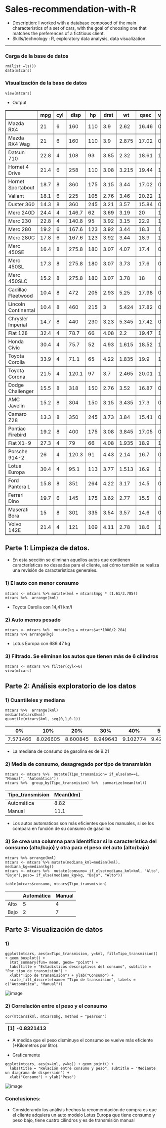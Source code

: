 # Sales-recommendation-with-R

- Description: I worked with a database composed of the main characteristics of a  set of cars, with the goal of choosing one that matches the  preferences of a fictitious client.
- Skills/technology : R, exploratory data analysis, data visualization.

--- 

### Carga de la base de datos
```
rm(list =ls())
data(mtcars)
```
### Visualización de la base de datos
```
view(mtcars)
```
- Output 
<table style="border-collapse:collapse;" class="table_6273" border="1">
<thead>
<tr>
  <th id="tableHTML_header_1"> </th>
  <th id="tableHTML_header_2">mpg</th>
  <th id="tableHTML_header_3">cyl</th>
  <th id="tableHTML_header_4">disp</th>
  <th id="tableHTML_header_5">hp</th>
  <th id="tableHTML_header_6">drat</th>
  <th id="tableHTML_header_7">wt</th>
  <th id="tableHTML_header_8">qsec</th>
  <th id="tableHTML_header_9">vs</th>
  <th id="tableHTML_header_10">am</th>
  <th id="tableHTML_header_11">gear</th>
  <th id="tableHTML_header_12">carb</th>
</tr>
</thead>
<tbody>
<tr>
  <td id="tableHTML_rownames">Mazda RX4</td>
  <td id="tableHTML_column_1">21</td>
  <td id="tableHTML_column_2">6</td>
  <td id="tableHTML_column_3">160</td>
  <td id="tableHTML_column_4">110</td>
  <td id="tableHTML_column_5">3.9</td>
  <td id="tableHTML_column_6">2.62</td>
  <td id="tableHTML_column_7">16.46</td>
  <td id="tableHTML_column_8">0</td>
  <td id="tableHTML_column_9">1</td>
  <td id="tableHTML_column_10">4</td>
  <td id="tableHTML_column_11">4</td>
</tr>
<tr>
  <td id="tableHTML_rownames">Mazda RX4 Wag</td>
  <td id="tableHTML_column_1">21</td>
  <td id="tableHTML_column_2">6</td>
  <td id="tableHTML_column_3">160</td>
  <td id="tableHTML_column_4">110</td>
  <td id="tableHTML_column_5">3.9</td>
  <td id="tableHTML_column_6">2.875</td>
  <td id="tableHTML_column_7">17.02</td>
  <td id="tableHTML_column_8">0</td>
  <td id="tableHTML_column_9">1</td>
  <td id="tableHTML_column_10">4</td>
  <td id="tableHTML_column_11">4</td>
</tr>
<tr>
  <td id="tableHTML_rownames">Datsun 710</td>
  <td id="tableHTML_column_1">22.8</td>
  <td id="tableHTML_column_2">4</td>
  <td id="tableHTML_column_3">108</td>
  <td id="tableHTML_column_4">93</td>
  <td id="tableHTML_column_5">3.85</td>
  <td id="tableHTML_column_6">2.32</td>
  <td id="tableHTML_column_7">18.61</td>
  <td id="tableHTML_column_8">1</td>
  <td id="tableHTML_column_9">1</td>
  <td id="tableHTML_column_10">4</td>
  <td id="tableHTML_column_11">1</td>
</tr>
<tr>
  <td id="tableHTML_rownames">Hornet 4 Drive</td>
  <td id="tableHTML_column_1">21.4</td>
  <td id="tableHTML_column_2">6</td>
  <td id="tableHTML_column_3">258</td>
  <td id="tableHTML_column_4">110</td>
  <td id="tableHTML_column_5">3.08</td>
  <td id="tableHTML_column_6">3.215</td>
  <td id="tableHTML_column_7">19.44</td>
  <td id="tableHTML_column_8">1</td>
  <td id="tableHTML_column_9">0</td>
  <td id="tableHTML_column_10">3</td>
  <td id="tableHTML_column_11">1</td>
</tr>
<tr>
  <td id="tableHTML_rownames">Hornet Sportabout</td>
  <td id="tableHTML_column_1">18.7</td>
  <td id="tableHTML_column_2">8</td>
  <td id="tableHTML_column_3">360</td>
  <td id="tableHTML_column_4">175</td>
  <td id="tableHTML_column_5">3.15</td>
  <td id="tableHTML_column_6">3.44</td>
  <td id="tableHTML_column_7">17.02</td>
  <td id="tableHTML_column_8">0</td>
  <td id="tableHTML_column_9">0</td>
  <td id="tableHTML_column_10">3</td>
  <td id="tableHTML_column_11">2</td>
</tr>
<tr>
  <td id="tableHTML_rownames">Valiant</td>
  <td id="tableHTML_column_1">18.1</td>
  <td id="tableHTML_column_2">6</td>
  <td id="tableHTML_column_3">225</td>
  <td id="tableHTML_column_4">105</td>
  <td id="tableHTML_column_5">2.76</td>
  <td id="tableHTML_column_6">3.46</td>
  <td id="tableHTML_column_7">20.22</td>
  <td id="tableHTML_column_8">1</td>
  <td id="tableHTML_column_9">0</td>
  <td id="tableHTML_column_10">3</td>
  <td id="tableHTML_column_11">1</td>
</tr>
<tr>
  <td id="tableHTML_rownames">Duster 360</td>
  <td id="tableHTML_column_1">14.3</td>
  <td id="tableHTML_column_2">8</td>
  <td id="tableHTML_column_3">360</td>
  <td id="tableHTML_column_4">245</td>
  <td id="tableHTML_column_5">3.21</td>
  <td id="tableHTML_column_6">3.57</td>
  <td id="tableHTML_column_7">15.84</td>
  <td id="tableHTML_column_8">0</td>
  <td id="tableHTML_column_9">0</td>
  <td id="tableHTML_column_10">3</td>
  <td id="tableHTML_column_11">4</td>
</tr>
<tr>
  <td id="tableHTML_rownames">Merc 240D</td>
  <td id="tableHTML_column_1">24.4</td>
  <td id="tableHTML_column_2">4</td>
  <td id="tableHTML_column_3">146.7</td>
  <td id="tableHTML_column_4">62</td>
  <td id="tableHTML_column_5">3.69</td>
  <td id="tableHTML_column_6">3.19</td>
  <td id="tableHTML_column_7">20</td>
  <td id="tableHTML_column_8">1</td>
  <td id="tableHTML_column_9">0</td>
  <td id="tableHTML_column_10">4</td>
  <td id="tableHTML_column_11">2</td>
</tr>
<tr>
  <td id="tableHTML_rownames">Merc 230</td>
  <td id="tableHTML_column_1">22.8</td>
  <td id="tableHTML_column_2">4</td>
  <td id="tableHTML_column_3">140.8</td>
  <td id="tableHTML_column_4">95</td>
  <td id="tableHTML_column_5">3.92</td>
  <td id="tableHTML_column_6">3.15</td>
  <td id="tableHTML_column_7">22.9</td>
  <td id="tableHTML_column_8">1</td>
  <td id="tableHTML_column_9">0</td>
  <td id="tableHTML_column_10">4</td>
  <td id="tableHTML_column_11">2</td>
</tr>
<tr>
  <td id="tableHTML_rownames">Merc 280</td>
  <td id="tableHTML_column_1">19.2</td>
  <td id="tableHTML_column_2">6</td>
  <td id="tableHTML_column_3">167.6</td>
  <td id="tableHTML_column_4">123</td>
  <td id="tableHTML_column_5">3.92</td>
  <td id="tableHTML_column_6">3.44</td>
  <td id="tableHTML_column_7">18.3</td>
  <td id="tableHTML_column_8">1</td>
  <td id="tableHTML_column_9">0</td>
  <td id="tableHTML_column_10">4</td>
  <td id="tableHTML_column_11">4</td>
</tr>
<tr>
  <td id="tableHTML_rownames">Merc 280C</td>
  <td id="tableHTML_column_1">17.8</td>
  <td id="tableHTML_column_2">6</td>
  <td id="tableHTML_column_3">167.6</td>
  <td id="tableHTML_column_4">123</td>
  <td id="tableHTML_column_5">3.92</td>
  <td id="tableHTML_column_6">3.44</td>
  <td id="tableHTML_column_7">18.9</td>
  <td id="tableHTML_column_8">1</td>
  <td id="tableHTML_column_9">0</td>
  <td id="tableHTML_column_10">4</td>
  <td id="tableHTML_column_11">4</td>
</tr>
<tr>
  <td id="tableHTML_rownames">Merc 450SE</td>
  <td id="tableHTML_column_1">16.4</td>
  <td id="tableHTML_column_2">8</td>
  <td id="tableHTML_column_3">275.8</td>
  <td id="tableHTML_column_4">180</td>
  <td id="tableHTML_column_5">3.07</td>
  <td id="tableHTML_column_6">4.07</td>
  <td id="tableHTML_column_7">17.4</td>
  <td id="tableHTML_column_8">0</td>
  <td id="tableHTML_column_9">0</td>
  <td id="tableHTML_column_10">3</td>
  <td id="tableHTML_column_11">3</td>
</tr>
<tr>
  <td id="tableHTML_rownames">Merc 450SL</td>
  <td id="tableHTML_column_1">17.3</td>
  <td id="tableHTML_column_2">8</td>
  <td id="tableHTML_column_3">275.8</td>
  <td id="tableHTML_column_4">180</td>
  <td id="tableHTML_column_5">3.07</td>
  <td id="tableHTML_column_6">3.73</td>
  <td id="tableHTML_column_7">17.6</td>
  <td id="tableHTML_column_8">0</td>
  <td id="tableHTML_column_9">0</td>
  <td id="tableHTML_column_10">3</td>
  <td id="tableHTML_column_11">3</td>
</tr>
<tr>
  <td id="tableHTML_rownames">Merc 450SLC</td>
  <td id="tableHTML_column_1">15.2</td>
  <td id="tableHTML_column_2">8</td>
  <td id="tableHTML_column_3">275.8</td>
  <td id="tableHTML_column_4">180</td>
  <td id="tableHTML_column_5">3.07</td>
  <td id="tableHTML_column_6">3.78</td>
  <td id="tableHTML_column_7">18</td>
  <td id="tableHTML_column_8">0</td>
  <td id="tableHTML_column_9">0</td>
  <td id="tableHTML_column_10">3</td>
  <td id="tableHTML_column_11">3</td>
</tr>
<tr>
  <td id="tableHTML_rownames">Cadillac Fleetwood</td>
  <td id="tableHTML_column_1">10.4</td>
  <td id="tableHTML_column_2">8</td>
  <td id="tableHTML_column_3">472</td>
  <td id="tableHTML_column_4">205</td>
  <td id="tableHTML_column_5">2.93</td>
  <td id="tableHTML_column_6">5.25</td>
  <td id="tableHTML_column_7">17.98</td>
  <td id="tableHTML_column_8">0</td>
  <td id="tableHTML_column_9">0</td>
  <td id="tableHTML_column_10">3</td>
  <td id="tableHTML_column_11">4</td>
</tr>
<tr>
  <td id="tableHTML_rownames">Lincoln Continental</td>
  <td id="tableHTML_column_1">10.4</td>
  <td id="tableHTML_column_2">8</td>
  <td id="tableHTML_column_3">460</td>
  <td id="tableHTML_column_4">215</td>
  <td id="tableHTML_column_5">3</td>
  <td id="tableHTML_column_6">5.424</td>
  <td id="tableHTML_column_7">17.82</td>
  <td id="tableHTML_column_8">0</td>
  <td id="tableHTML_column_9">0</td>
  <td id="tableHTML_column_10">3</td>
  <td id="tableHTML_column_11">4</td>
</tr>
<tr>
  <td id="tableHTML_rownames">Chrysler Imperial</td>
  <td id="tableHTML_column_1">14.7</td>
  <td id="tableHTML_column_2">8</td>
  <td id="tableHTML_column_3">440</td>
  <td id="tableHTML_column_4">230</td>
  <td id="tableHTML_column_5">3.23</td>
  <td id="tableHTML_column_6">5.345</td>
  <td id="tableHTML_column_7">17.42</td>
  <td id="tableHTML_column_8">0</td>
  <td id="tableHTML_column_9">0</td>
  <td id="tableHTML_column_10">3</td>
  <td id="tableHTML_column_11">4</td>
</tr>
<tr>
  <td id="tableHTML_rownames">Fiat 128</td>
  <td id="tableHTML_column_1">32.4</td>
  <td id="tableHTML_column_2">4</td>
  <td id="tableHTML_column_3">78.7</td>
  <td id="tableHTML_column_4">66</td>
  <td id="tableHTML_column_5">4.08</td>
  <td id="tableHTML_column_6">2.2</td>
  <td id="tableHTML_column_7">19.47</td>
  <td id="tableHTML_column_8">1</td>
  <td id="tableHTML_column_9">1</td>
  <td id="tableHTML_column_10">4</td>
  <td id="tableHTML_column_11">1</td>
</tr>
<tr>
  <td id="tableHTML_rownames">Honda Civic</td>
  <td id="tableHTML_column_1">30.4</td>
  <td id="tableHTML_column_2">4</td>
  <td id="tableHTML_column_3">75.7</td>
  <td id="tableHTML_column_4">52</td>
  <td id="tableHTML_column_5">4.93</td>
  <td id="tableHTML_column_6">1.615</td>
  <td id="tableHTML_column_7">18.52</td>
  <td id="tableHTML_column_8">1</td>
  <td id="tableHTML_column_9">1</td>
  <td id="tableHTML_column_10">4</td>
  <td id="tableHTML_column_11">2</td>
</tr>
<tr>
  <td id="tableHTML_rownames">Toyota Corolla</td>
  <td id="tableHTML_column_1">33.9</td>
  <td id="tableHTML_column_2">4</td>
  <td id="tableHTML_column_3">71.1</td>
  <td id="tableHTML_column_4">65</td>
  <td id="tableHTML_column_5">4.22</td>
  <td id="tableHTML_column_6">1.835</td>
  <td id="tableHTML_column_7">19.9</td>
  <td id="tableHTML_column_8">1</td>
  <td id="tableHTML_column_9">1</td>
  <td id="tableHTML_column_10">4</td>
  <td id="tableHTML_column_11">1</td>
</tr>
<tr>
  <td id="tableHTML_rownames">Toyota Corona</td>
  <td id="tableHTML_column_1">21.5</td>
  <td id="tableHTML_column_2">4</td>
  <td id="tableHTML_column_3">120.1</td>
  <td id="tableHTML_column_4">97</td>
  <td id="tableHTML_column_5">3.7</td>
  <td id="tableHTML_column_6">2.465</td>
  <td id="tableHTML_column_7">20.01</td>
  <td id="tableHTML_column_8">1</td>
  <td id="tableHTML_column_9">0</td>
  <td id="tableHTML_column_10">3</td>
  <td id="tableHTML_column_11">1</td>
</tr>
<tr>
  <td id="tableHTML_rownames">Dodge Challenger</td>
  <td id="tableHTML_column_1">15.5</td>
  <td id="tableHTML_column_2">8</td>
  <td id="tableHTML_column_3">318</td>
  <td id="tableHTML_column_4">150</td>
  <td id="tableHTML_column_5">2.76</td>
  <td id="tableHTML_column_6">3.52</td>
  <td id="tableHTML_column_7">16.87</td>
  <td id="tableHTML_column_8">0</td>
  <td id="tableHTML_column_9">0</td>
  <td id="tableHTML_column_10">3</td>
  <td id="tableHTML_column_11">2</td>
</tr>
<tr>
  <td id="tableHTML_rownames">AMC Javelin</td>
  <td id="tableHTML_column_1">15.2</td>
  <td id="tableHTML_column_2">8</td>
  <td id="tableHTML_column_3">304</td>
  <td id="tableHTML_column_4">150</td>
  <td id="tableHTML_column_5">3.15</td>
  <td id="tableHTML_column_6">3.435</td>
  <td id="tableHTML_column_7">17.3</td>
  <td id="tableHTML_column_8">0</td>
  <td id="tableHTML_column_9">0</td>
  <td id="tableHTML_column_10">3</td>
  <td id="tableHTML_column_11">2</td>
</tr>
<tr>
  <td id="tableHTML_rownames">Camaro Z28</td>
  <td id="tableHTML_column_1">13.3</td>
  <td id="tableHTML_column_2">8</td>
  <td id="tableHTML_column_3">350</td>
  <td id="tableHTML_column_4">245</td>
  <td id="tableHTML_column_5">3.73</td>
  <td id="tableHTML_column_6">3.84</td>
  <td id="tableHTML_column_7">15.41</td>
  <td id="tableHTML_column_8">0</td>
  <td id="tableHTML_column_9">0</td>
  <td id="tableHTML_column_10">3</td>
  <td id="tableHTML_column_11">4</td>
</tr>
<tr>
  <td id="tableHTML_rownames">Pontiac Firebird</td>
  <td id="tableHTML_column_1">19.2</td>
  <td id="tableHTML_column_2">8</td>
  <td id="tableHTML_column_3">400</td>
  <td id="tableHTML_column_4">175</td>
  <td id="tableHTML_column_5">3.08</td>
  <td id="tableHTML_column_6">3.845</td>
  <td id="tableHTML_column_7">17.05</td>
  <td id="tableHTML_column_8">0</td>
  <td id="tableHTML_column_9">0</td>
  <td id="tableHTML_column_10">3</td>
  <td id="tableHTML_column_11">2</td>
</tr>
<tr>
  <td id="tableHTML_rownames">Fiat X1-9</td>
  <td id="tableHTML_column_1">27.3</td>
  <td id="tableHTML_column_2">4</td>
  <td id="tableHTML_column_3">79</td>
  <td id="tableHTML_column_4">66</td>
  <td id="tableHTML_column_5">4.08</td>
  <td id="tableHTML_column_6">1.935</td>
  <td id="tableHTML_column_7">18.9</td>
  <td id="tableHTML_column_8">1</td>
  <td id="tableHTML_column_9">1</td>
  <td id="tableHTML_column_10">4</td>
  <td id="tableHTML_column_11">1</td>
</tr>
<tr>
  <td id="tableHTML_rownames">Porsche 914-2</td>
  <td id="tableHTML_column_1">26</td>
  <td id="tableHTML_column_2">4</td>
  <td id="tableHTML_column_3">120.3</td>
  <td id="tableHTML_column_4">91</td>
  <td id="tableHTML_column_5">4.43</td>
  <td id="tableHTML_column_6">2.14</td>
  <td id="tableHTML_column_7">16.7</td>
  <td id="tableHTML_column_8">0</td>
  <td id="tableHTML_column_9">1</td>
  <td id="tableHTML_column_10">5</td>
  <td id="tableHTML_column_11">2</td>
</tr>
<tr>
  <td id="tableHTML_rownames">Lotus Europa</td>
  <td id="tableHTML_column_1">30.4</td>
  <td id="tableHTML_column_2">4</td>
  <td id="tableHTML_column_3">95.1</td>
  <td id="tableHTML_column_4">113</td>
  <td id="tableHTML_column_5">3.77</td>
  <td id="tableHTML_column_6">1.513</td>
  <td id="tableHTML_column_7">16.9</td>
  <td id="tableHTML_column_8">1</td>
  <td id="tableHTML_column_9">1</td>
  <td id="tableHTML_column_10">5</td>
  <td id="tableHTML_column_11">2</td>
</tr>
<tr>
  <td id="tableHTML_rownames">Ford Pantera L</td>
  <td id="tableHTML_column_1">15.8</td>
  <td id="tableHTML_column_2">8</td>
  <td id="tableHTML_column_3">351</td>
  <td id="tableHTML_column_4">264</td>
  <td id="tableHTML_column_5">4.22</td>
  <td id="tableHTML_column_6">3.17</td>
  <td id="tableHTML_column_7">14.5</td>
  <td id="tableHTML_column_8">0</td>
  <td id="tableHTML_column_9">1</td>
  <td id="tableHTML_column_10">5</td>
  <td id="tableHTML_column_11">4</td>
</tr>
<tr>
  <td id="tableHTML_rownames">Ferrari Dino</td>
  <td id="tableHTML_column_1">19.7</td>
  <td id="tableHTML_column_2">6</td>
  <td id="tableHTML_column_3">145</td>
  <td id="tableHTML_column_4">175</td>
  <td id="tableHTML_column_5">3.62</td>
  <td id="tableHTML_column_6">2.77</td>
  <td id="tableHTML_column_7">15.5</td>
  <td id="tableHTML_column_8">0</td>
  <td id="tableHTML_column_9">1</td>
  <td id="tableHTML_column_10">5</td>
  <td id="tableHTML_column_11">6</td>
</tr>
<tr>
  <td id="tableHTML_rownames">Maserati Bora</td>
  <td id="tableHTML_column_1">15</td>
  <td id="tableHTML_column_2">8</td>
  <td id="tableHTML_column_3">301</td>
  <td id="tableHTML_column_4">335</td>
  <td id="tableHTML_column_5">3.54</td>
  <td id="tableHTML_column_6">3.57</td>
  <td id="tableHTML_column_7">14.6</td>
  <td id="tableHTML_column_8">0</td>
  <td id="tableHTML_column_9">1</td>
  <td id="tableHTML_column_10">5</td>
  <td id="tableHTML_column_11">8</td>
</tr>
<tr>
  <td id="tableHTML_rownames">Volvo 142E</td>
  <td id="tableHTML_column_1">21.4</td>
  <td id="tableHTML_column_2">4</td>
  <td id="tableHTML_column_3">121</td>
  <td id="tableHTML_column_4">109</td>
  <td id="tableHTML_column_5">4.11</td>
  <td id="tableHTML_column_6">2.78</td>
  <td id="tableHTML_column_7">18.6</td>
  <td id="tableHTML_column_8">1</td>
  <td id="tableHTML_column_9">1</td>
  <td id="tableHTML_column_10">4</td>
  <td id="tableHTML_column_11">2</td>
</tr>
</tbody>
</table>

## Parte 1: Limpieza de datos.

- En esta sección se eliminan aquellos autos que contienen características no deseadas para el cliente, así cómo también se realiza una revisión de características generales.

### 1) El auto con menor consumo

```
mtcars <- mtcars %>% mutate(kml = mtcars$mpg * (1.61/3.785))
mtcars %>%  arrange(kml)
```
- Toyota Carolla con 14,41 km/l

### 2) Auto menos pesado
```
mtcars <- mtcars %>%  mutate(kg = mtcars$wt*1000/2.204)
mtcars %>% arrange(kg)
```
-  Lotus Europa con 686.47 kg

### 3) Filtrado. Se eliminan los autos que tienen más de 6 cilindros 
```
mtcars <- mtcars %>% filter(cyl<=6)
view(mtcars)
```

## Parte 2: Análisis exploratorio de los datos

### 1) Cuantileles y mediana
```
mtcars %>%  arrange(kml)
median(mtcars$kml)
quantile(mtcars$kml, seq(0,1,0.1))
```

| 0%       | 10%      | 20%      | 30%      | 40%      | 50%      | 60%       | 70%        | 80%       | 90%         | 100%      |
|----------|----------|----------|----------|----------|----------|-----------|------------|-----------|-------------|-----------|
| 7.571466 | 8.026605 | 8.600845 | 8.949643 | 9.102774 | 9.421797 | 9.834399  | 10.991387  | 12.403593 | 13.186262   | 14.419815 |


- La mediana de consumo de gasolina es de 9.21

### 2)  Media de consumo, desagregado por tipo de transmisión 
```
mtcars <- mtcars %>%  mutate(Tipo_transmision= if_else(am==1, "Manual", "Automática"))
mtcars %>%  group_by(Tipo_transmision) %>%  summarize(mean(kml))
```

| Tipo_transmision | Mean(klm) |
|------------------|-----------|
| Automática       | 8.82      |
| Manual           | 11.1      |

- Los autos automaticos son más eficientes que los manuales, si se los compara en función de su consumo de gasolina

### 3) Se crea una columna para identificar si la característica del consumo (alto/bajo) y otra para el peso del auto (alto/bajo)
```
mtcars %>% arrange(kml)
mtcars <- mtcars %>% mutate(mediana_kml=median(kml), mediana_kg=median(kg))
mtcars <- mtcars %>%  mutate(consumo= if_else(mediana_kml>kml, "Alto", "Bajo"),peso= if_else(mediana_kg>kg, "Bajo", "Alto"))
```

``` 
table(mtcars$consumo, mtcars$Tipo_transmision)
```

|      | Automática  | Manual |
|------|-------------|--------|
| Alto | 5           | 4      |
| Bajo | 2           | 7      |


## Parte 3: Visualización de datos

### 1)
```
ggplot(mtcars, aes(x=Tipo_transmision, y=kml, fill=Tipo_transmision)) + geom_boxplot() +
  stat_summary(fun= mean, geom= "point") +
  labs(title = "Estadísticos descriptivos del consumo", subtitle = "Por tipo de transmisión") +
  xlab("Tipo de transmisión") + ylab("Consumo") +
  scale_fill_discrete(name= "Tipo de transmisión", labels = c("Automática", "Manual"))
```
	
![image](https://github.com/alexianni/Sales-recommendation-with-R/blob/main/Estad%C3%ADstica%20descriptiva.png)

### 2) Correlación entre el peso y el consumo
```
cor(mtcars$kml, mtcars$kg, method = "pearson")
```

| [1] -0.8321413  |
|-----------------|

- A medida que el peso disminuye el consumo se vuelve más eficiente (+Kilometros por litro).

- Graficamente
```
ggplot(mtcars, aes(x=kml, y=kg)) + geom_point() +
  labs(title = "Relación entre consumo y peso", subtitle = "Mediante un diagrama de dispersión") +
  xlab("Consumo") + ylab("Peso") 
```
	
![image](https://github.com/alexianni/Sales-recommendation-with-R/blob/main/Diagrama%20de%20dispersi%C3%B3n.png)

### Conclusiones:

- Considerando los análisis hechos la recomendación de compra es que el cliente 
adquiera un auto modelo Lotus Europa que tiene consumo y peso bajo, tiene cuatro 
cilindros y es de transmisión manual
